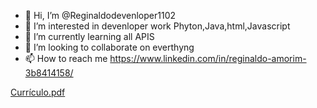 - 👋 Hi, I’m @Reginaldodevenloper1102
- 👀 I’m interested in devenloper work  Phyton,Java,html,Javascript
- 🌱 I’m currently learning all APIS 
- 💞️ I’m looking to collaborate on everthyng 
- 📫 How to reach me https://www.linkedin.com/in/reginaldo-amorim-3b8414158/

<!---
Reginaldodevenloper1102/Reginaldodevenloper1102 is a ✨ special ✨ repository because its `README.md` (this file) appears on your GitHub profile.
You can click the Preview link to take a look at your changes.
--->
[Currículo.pdf](https://github.com/Reginaldodevenloper1102/Reginaldodevenloper1102/files/9310823/Curriculo.pdf)
